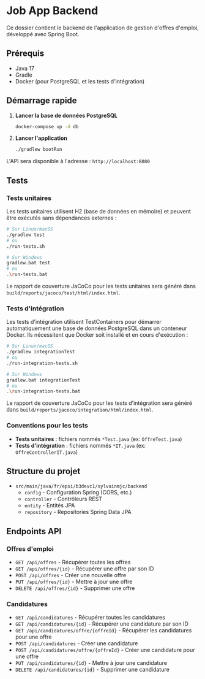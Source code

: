 # Job App Backend

Ce dossier contient le backend de l'application de gestion d'offres d'emploi, développé avec Spring Boot.

## Prérequis

- Java 17
- Gradle
- Docker (pour PostgreSQL et les tests d'intégration)

## Démarrage rapide

1. **Lancer la base de données PostgreSQL**
   ```bash
   docker-compose up -d db
   ```

2. **Lancer l'application**
   ```bash
   ./gradlew bootRun
   ```

L'API sera disponible à l'adresse : `http://localhost:8080`

## Tests

### Tests unitaires

Les tests unitaires utilisent H2 (base de données en mémoire) et peuvent être exécutés sans dépendances externes :

```bash
# Sur Linux/macOS
./gradlew test
# ou
./run-tests.sh

# Sur Windows
gradlew.bat test
# ou
.\run-tests.bat
```

Le rapport de couverture JaCoCo pour les tests unitaires sera généré dans `build/reports/jacoco/test/html/index.html`.

### Tests d'intégration

Les tests d'intégration utilisent TestContainers pour démarrer automatiquement une base de données PostgreSQL dans un conteneur Docker. Ils nécessitent que Docker soit installé et en cours d'exécution :

```bash
# Sur Linux/macOS
./gradlew integrationTest
# ou
./run-integration-tests.sh

# Sur Windows
gradlew.bat integrationTest
# ou
.\run-integration-tests.bat
```

Le rapport de couverture JaCoCo pour les tests d'intégration sera généré dans `build/reports/jacoco/integration/html/index.html`.

### Conventions pour les tests

- **Tests unitaires** : fichiers nommés `*Test.java` (ex: `OffreTest.java`)
- **Tests d'intégration** : fichiers nommés `*IT.java` (ex: `OffreControllerIT.java`)

## Structure du projet

- `src/main/java/fr/epsi/b3devc1/sylvainmjc/backend`
  - `config` - Configuration Spring (CORS, etc.)
  - `controller` - Contrôleurs REST
  - `entity` - Entités JPA
  - `repository` - Repositories Spring Data JPA

## Endpoints API

### Offres d'emploi

- `GET /api/offres` - Récupérer toutes les offres
- `GET /api/offres/{id}` - Récupérer une offre par son ID
- `POST /api/offres` - Créer une nouvelle offre
- `PUT /api/offres/{id}` - Mettre à jour une offre
- `DELETE /api/offres/{id}` - Supprimer une offre

### Candidatures

- `GET /api/candidatures` - Récupérer toutes les candidatures
- `GET /api/candidatures/{id}` - Récupérer une candidature par son ID
- `GET /api/candidatures/offre/{offreId}` - Récupérer les candidatures pour une offre
- `POST /api/candidatures` - Créer une candidature
- `POST /api/candidatures/offre/{offreId}` - Créer une candidature pour une offre
- `PUT /api/candidatures/{id}` - Mettre à jour une candidature
- `DELETE /api/candidatures/{id}` - Supprimer une candidature 